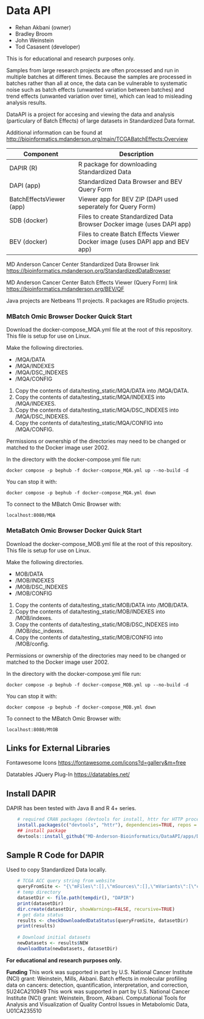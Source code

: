 # Data API

 * Rehan Akbani (owner)
 * Bradley Broom
 * John Weinstein
 * Tod Casasent (developer)

This is for educational and research purposes only.

Samples from large research projects are often processed and run in multiple batches at different times. Because the samples are processed in batches rather than all at once, the data can be vulnerable to systematic noise such as batch effects (unwanted variation between batches) and trend effects (unwanted variation over time), which can lead to misleading analysis results.

DataAPI is a project for accesing and viewing the data and analysis (particulary of Batch Effects) of large datasets in Standardized Data format.

Additional information can be found at http://bioinformatics.mdanderson.org/main/TCGABatchEffects:Overview

|Component|Description|
|--|--|
|DAPIR (R)|R package for downloading Standardized Data|
|DAPI (app)|Standardized Data Browser and BEV Query Form|
|BatchEffectsViewer (app)|Viewer app for BEV ZIP (DAPI used seperately for Query Form)|
|SDB (docker)|Files to create Standardized Data Browser Docker image (uses DAPI app)|
|BEV (docker)|Files to create Batch Effects Viewer Docker image (uses DAPI app and BEV app)|

MD Anderson Cancer Center Standardized Data Browser link
https://bioinformatics.mdanderson.org/StandardizedDataBrowser

MD Anderson Cancer Center Batch Effects Viewer (Query Form) link
https://bioinformatics.mdanderson.org/BEV/QF

Java projects are Netbeans 11 projects.
R packages are RStudio projects.

### MBatch Omic Browser Docker Quick Start

Download the docker-compose_MQA.yml file at the root of this repository. This file is setup for use on Linux.

Make the following directories.
 - /MQA/DATA
 - /MQA/INDEXES
 - /MQA/DSC_INDEXES
 - /MQA/CONFIG

 1. Copy the contents of data/testing_static/MQA/DATA into /MQA/DATA.
 2. Copy the contents of data/testing_static/MQA/INDEXES into /MQA/INDEXES.
 3. Copy the contents of data/testing_static/MQA/DSC_INDEXES into /MQA/DSC_INDEXES.
 4. Copy the contents of data/testing_static/MQA/CONFIG into /MQA/CONFIG.

Permissions or ownership of the directories may need to be changed or matched to the Docker image user 2002.

In the directory with the docker-compose.yml file run:

	docker compose -p bephub -f docker-compose_MQA.yml up --no-build -d

You can stop it with:

	docker compose -p bephub -f docker-compose_MQA.yml down

To connect to the MBatch Omic Browser with:

	localhost:8080/MQA

### MetaBatch Omic Browser Docker Quick Start

Download the docker-compose_MOB.yml file at the root of this repository. This file is setup for use on Linux.

Make the following directories.

 - MOB/DATA
 - /MOB/INDEXES
 - /MOB/DSC_INDEXES
 - /MOB/CONFIG

 1. Copy the contents of data/testing_static/MOB/DATA into /MOB/DATA.
 2. Copy the contents of data/testing_static/MOB/INDEXES into /MOB/indexes.
 3. Copy the contents of data/testing_static/MOB/DSC_INDEXES into /MOB/dsc_indexes.
 4. Copy the contents of data/testing_static/MOB/CONFIG into /MOB/config.

Permissions or ownership of the directories may need to be changed or matched to the Docker image user 2002.

In the directory with the docker-compose.yml file run:

	docker compose -p bephub -f docker-compose_MOB.yml up --no-build -d

You can stop it with:

	docker compose -p bephub -f docker-compose_MOB.yml down

To connect to the MBatch Omic Browser with:

	localhost:8080/MtOB


## Links for External Libraries
Fontawesome Icons
https://fontawesome.com/icons?d=gallery&m=free

Datatables JQuery Plug-In
https://datatables.net/

## Install DAPIR
DAPIR has been tested with Java 8 and R 4+ series.
```R
    # required CRAN packages (devtools for install, httr for HTTP processing)
    install.packages(c("devtools", "httr"), dependencies=TRUE, repos = "http://cloud.r-project.org/")
    ## install package
    devtools::install_github("MD-Anderson-Bioinformatics/DataAPI/apps/DAPIR")
```

## Sample R Code for DAPIR
Used to copy Standardized Data locally.
```R
    # TCGA ACC query string from website
    queryFromSite <- "{\"mFiles\":[],\"mSources\":[],\"mVariants\":[\"current\"],\"mProjects\":[\"TCGA\"],\"mSubprojects\":[\"TCGA-ACC\"],\"mCategories\":[],\"mPlatforms\":[],\"mData\":[],\"mAlgorithms\":[],\"mDetails\":[],\"mVersions\":[]}"
    # temp directory
    datasetDir <- file.path(tempdir(), "DAPIR")
    print(datasetDir)
    dir.create(datasetDir, showWarnings=FALSE, recursive=TRUE)
    # get data status
    results <- checkDownloadedDataStatus(queryFromSite, datasetDir)
    print(results)
    
    # Download initial datasets
    newDatasets <- results$NEW
    downloadData(newDatasets, datasetDir)
```

**For educational and research purposes only.**

**Funding** 
This work was supported in part by U.S. National Cancer Institute (NCI) grant: Weinstein, Mills, Akbani. Batch effects in molecular profiling data on cancers: detection, quantification, interpretation, and correction, 5U24CA210949
This work was supported in part by U.S. National Cancer Institute (NCI) grant: Weinstein, Broom, Akbani. Computational Tools for Analysis and Visualization of Quality Control Issues in Metabolomic Data, U01CA235510


